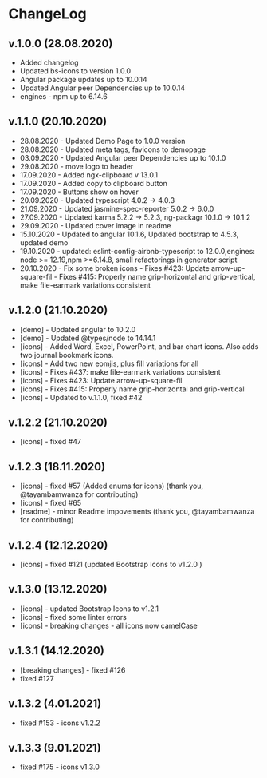 # ChangeLog

## v.1.0.0 (28.08.2020)

* Added changelog
* Updated bs-icons to version 1.0.0
* Angular package updates up to 10.0.14
* Updated Angular peer Dependencies up to 10.0.14
* engines - npm up to 6.14.6

## v.1.1.0 (20.10.2020)

* 28.08.2020 - Updated Demo Page to 1.0.0 version
* 28.08.2020 - Updated meta tags, favicons to demopage
* 03.09.2020 - Updated Angular peer Dependencies up to 10.1.0
* 29.08.2020 - move logo to header
* 17.09.2020 - Added ngx-clipboard v 13.0.1
* 17.09.2020 - Added copy to clipboard button
* 17.09.2020 - Buttons show on hover
* 20.09.2020 - Updated typescript 4.0.2  →  4.0.3
* 21.09.2020 - Updated jasmine-spec-reporter  5.0.2  →  6.0.0
* 27.09.2020 - Updated  karma 5.2.2 → 5.2.3, ng-packagr 10.1.0 → 10.1.2
* 29.09.2020 - Updated cover image in readme
* 15.10.2020 - Updated to angular 10.1.6, Updated bootstrap to 4.5.3, updated demo
* 19.10.2020 - updated: eslint-config-airbnb-typescript to 12.0.0,engines: node >= 12.19,npm >=6.14.8, small refactorings in generator script
* 20.10.2020 - Fix some broken icons - Fixes #423: Update arrow-up-square-fil - Fixes #415: Properly name grip-horizontal and grip-vertical, make file-earmark variations consistent

## v.1.2.0 (21.10.2020)

* [demo] - Updated angular to 10.2.0
* [demo] - Updated @types/node to 14.14.1
* [icons] - Added Word, Excel, PowerPoint, and bar chart icons. Also adds two journal bookmark icons.
* [icons] - Add two new eomjis, plus fill variations for all
* [icons] - Fixes #437: make file-earmark variations consistent
* [icons] - Fixes #423: Update arrow-up-square-fil
* [icons] - Fixes #415: Properly name grip-horizontal and grip-vertical
* [icons] - Updated to v.1.1.0, fixed #42

## v.1.2.2 (21.10.2020)

* [icons] - fixed #47

## v.1.2.3 (18.11.2020)

* [icons] - fixed #57 (Added enums for icons) (thank you, @tayambamwanza for contributing)
* [icons] - fixed #65
* [readme] - minor Readme impovements (thank you, @tayambamwanza for contributing)

## v.1.2.4 (12.12.2020)

* [icons] - fixed #121 (updated Bootstrap Icons to v1.2.0 )

## v.1.3.0 (13.12.2020)

* [icons] - updated Bootstrap Icons to v1.2.1
* [icons] - fixed some linter errors
* [icons] - breaking changes - all icons now camelCase

## v.1.3.1 (14.12.2020)

* [breaking changes] - fixed #126
* fixed #127

## v.1.3.2 (4.01.2021)

* fixed #153 - icons v1.2.2

## v.1.3.3 (9.01.2021)

* fixed #175 - icons v1.3.0
